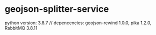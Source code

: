 # geojson-splitter-service
python version: 3.8.7 //
depencencies: geojson-rewind 1.0.0, pika 1.2.0, RabbitMQ 3.8.11

